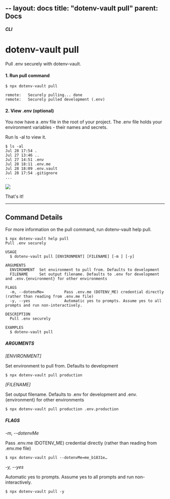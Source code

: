 --
layout: docs
title: "dotenv-vault pull"
parent: Docs
---

##### CLI

# dotenv-vault pull

Pull .env securely with dotenv-vault.

#### 1. Run pull command

```
$ npx dotenv-vault pull

remote:   Securely pulling... done
remote:   Securely pulled development (.env)
```

#### 2. View .env (optional)

You now have a .env file in the root of your project. The .env file holds your environment variables - their names and secrets.

Run ls -al to view it.

```
$ ls -al
Jul 28 17:54 .
Jul 27 13:46 ..
Jul 27 14:51 .env
Jul 28 18:11 .env.me
Jul 28 18:09 .env.vault
Jul 28 17:54 .gitignore
...
```
![](https://res.cloudinary.com/dotenv-org/image/upload/c_scale,w_900/v1659632493/Screen_Shot_2022-08-04_at_10.00.34_AM_jg9dzq.png)

That's it!

---

## Command Details

For more information on the pull command, run dotenv-vault help pull.

```
$ npx dotenv-vault help pull
Pull .env securely

USAGE
  $ dotenv-vault pull [ENVIRONMENT] [FILENAME] [-m ] [-y]

ARGUMENTS
  ENVIRONMENT  Set environment to pull from. Defaults to development
  FILENAME     Set output filename. Defaults to .env for development and .env.{environment} for other environments

FLAGS
  -m, --dotenvMe=         Pass .env.me (DOTENV_ME) credential directly (rather than reading from .env.me file)
  -y, --yes               Automatic yes to prompts. Assume yes to all prompts and run non-interactively.

DESCRIPTION
  Pull .env securely

EXAMPLES
  $ dotenv-vault pull
```

##### ARGUMENTS

*[ENVIRONMENT]*

Set environment to pull from. Defaults to development

```
$ npx dotenv-vault pull production
```

*[FILENAME]*

Set output filename. Defaults to .env for development and .env.{environment} for other environments

```
$ npx dotenv-vault pull production .env.production
```

##### FLAGS

*-m, --dotenvMe*

Pass .env.me (DOTENV_ME) credential directly (rather than reading from .env.me file)

```
$ npx dotenv-vault pull --dotenvMe=me_b1831e…
```

*-y, --yes*

Automatic yes to prompts. Assume yes to all prompts and run non-interactively.

```
$ npx dotenv-vault pull -y
```
